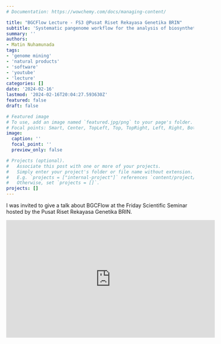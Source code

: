 ```yaml
---
# Documentation: https://wowchemy.com/docs/managing-content/

title: "BGCFlow Lecture - FS3 @Pusat Riset Rekayasa Genetika BRIN"
subtitle: 'Systematic pangenome workflow for the analysis of biosynthetic gene clusters across large genomic datasets'
summary: ''
authors:
- Matin Nuhamunada
tags:
- 'genome mining'
- 'natural products'
- 'software'
- 'youtube'
- 'lecture'
categories: []
date: '2024-02-16'
lastmod: '2024-02-16T20:04:27.593630Z'
featured: false
draft: false

# Featured image
# To use, add an image named `featured.jpg/png` to your page's folder.
# Focal points: Smart, Center, TopLeft, Top, TopRight, Left, Right, BottomLeft, Bottom, BottomRight.
image:
  caption: ''
  focal_point: ''
  preview_only: false

# Projects (optional).
#   Associate this post with one or more of your projects.
#   Simply enter your project's folder or file name without extension.
#   E.g. `projects = ["internal-project"]` references `content/project/deep-learning/index.md`.
#   Otherwise, set `projects = []`.
projects: []
---
```

I was invited to give a talk about BGCFlow at the Friday Scientific Seminar hosted by the Pusat Riset Rekayasa Genetika BRIN.

<iframe width="560" height="315" src="https://www.youtube.com/embed/HzuPx6pyA_U?si=c5dex5T4JOichHML" title="YouTube video player" frameborder="0" allow="accelerometer; autoplay; clipboard-write; encrypted-media; gyroscope; picture-in-picture; web-share" referrerpolicy="strict-origin-when-cross-origin" allowfullscreen></iframe>

